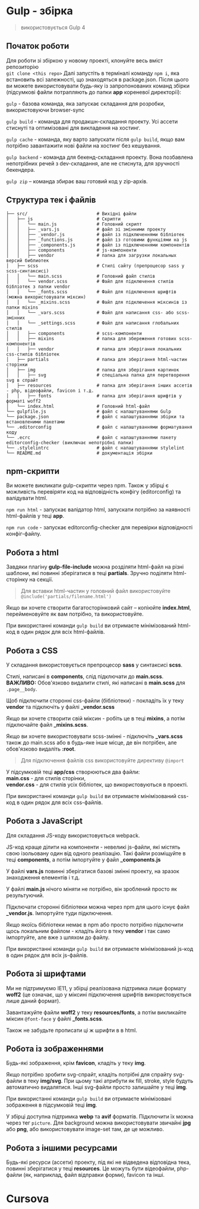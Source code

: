 # Gulp - збірка

> використовується Gulp 4

## Початок роботи

Для роботи зі збіркою у новому проекті, клонуйте весь вміст репозиторію <br>
`git clone <this repo>`
Далі запустіть в терміналі команду `npm i`, яка встановить всі залежності, що знаходяться в package.json.
Після цього ви можете використовувати будь-яку із запропонованих команд збірки (підсумкові файли потрапляють до папки **app** кореневої директорії): <br>

`gulp` - базова команда, яка запускає складання для розробки, використовуючи browser-sync

`gulp build` - команда для продакшн-складання проекту. Усі ассети стиснуті та оптимізовані для викладення на хостинг.

`gulp cache` - команда, яку варто запускати після `gulp build`, якщо вам потрібно завантажити нові файли на хостинг без кешування.

`gulp backend` - команда для бекенд-складання проекту. Вона позбавлена ​​непотрібних речей з dev-складання, але не стиснута, для зручності бекендера.

`gulp zip` – команда збирає ваш готовий код у zip-архів.

## Структура тек і файлів

```
├── src/                          # Вихідні файли
│   ├── js                        # Скрипти
│   │   └── main.js               # Головний скрипт
│   │   ├── _vars.js              # файл зі змінними проекту
│   │   ├── _vendor.js            # файл із підключеннями бібліотек
│   │   ├── _functions.js         # файл із готовими функціями на js
│   │   ├── _components.js        # файл із підключеннями компонентів
│   │   ├── components            # js-компоненти
│   │   ├── vendor                # папка для загрузки локальных версий библиотек
│   ├── scss                      # Стилі сайту (препроцесор sass у scss-синтаксисі)
│   │   └── main.scss             # Головний файл стилів
│   │   └── vendor.scss           # Файл для підключення стилів бібліотек з папки vendor
│   │   └── _fonts.scss           # Файл для підключення шрифтів (можна використовувати міксин)
│   │   └── _mixins.scss          # Файл для підключення міксинів із папки mixins
│   │   └── _vars.scss            # Файл для написання css- або scss-змінних
│   │   └── _settings.scss        # Файл для написання глобальних стилів
│   │   ├── components            # scss-компоненти
│   │   ├── mixins                # папка для збереження готових scss-компонентів
│   │   ├── vendor                # папка для зберігання локальних css-стилів бібліотек
│   ├── partials                  # папка для зберігання html-частин сторінки
│   ├── img                       # папка для зберігання картинок
│   │   ├── svg                   # спеціальна папка для перетворення svg в спрайт
│   ├── resources                 # папка для зберігання інших ассетів - php, відеофайли, favicon і т.д.
│   │   ├── fonts                 # папка для зберігання шрифтів у форматі woff2
│   └── index.html                # Головний html-файл
└── gulpfile.js                   # файл с налаштуваннями Gulp
└── package.json                  # файл с налаштуваннями збірки та встановленими пакетами
└── .editorconfig                 # файл с налаштуваннями форматування коду
└── .ecrc                         # файл с налаштуваннями пакету editorconfig-checker (виключає непотрібні папки)
└── .stylelintrc                  # файл с налаштуваннями stylelint
└── README.md                     # документація збірки
```

## npm-скрипти

Ви можете викликати gulp-скрипти через npm.
Також у збірці є можливість перевіряти код на відповідність конфігу (editorconfig) та валідувати html.

`npm run html` - запускає валідатор html, запускати потрібно за наявності html-файлів у теці **app**.

`npm run code` - запускає editorconfig-checker для перевірки відповідності конфіг-файлу.

## Робота з html

Завдяки плагіну **gulp-file-include** можна розділяти html-файл на різні шаблони, які повинні зберігатися в теці **partials**. Зручно поділяти html-сторінку на секції.

> Для вставки html-частин у головний файл використовуйте `@include('partials/filename.html')`

Якщо ви хочете створити багатосторінковий сайт – копіюйте **index.html**, перейменовуйте як вам потрібно, та використовуйте.

При використанні команди `gulp build` ви отримаєте мінімізований html-код в один рядок для всіх html-файлів.

## Робота з CSS

У складання використовується препроцесор **sass** у синтаксисі **scss**.

Стилі, написані в **components**, слід підключати до **main.scss**.
**ВАЖЛИВО:** Обов'язково видалити стилі, які написані в **main.scss** для `.page__body`.

Щоб підключити сторонні css-файли (бібліотеки) - покладіть їх у теку **vendor** та підключіть у файлі **\_vendor.scss**

Якщо ви хочете створити свій міксин - робіть це в теці **mixins**, а потім підключайте файл **\_mixins.scss**.

Якщо ви хочете використовувати scss-змінні - підключіть **\_vars.scss** також до main.scss або в будь-яке інше місце, де він потрібен, але обов'язково видаліть **:root**.

> Для підключення файлів css використовуйте директиву `@import`

У підсумковій теці **app/css** створюються два файли: <br> **main.css** - для стилів сторінки, <br> **vendor.css** - для стилів усіх бібліотек, що використовуються в проекті.

При використанні команди `gulp build` ви отримаєте мінімізований css-код в один рядок для всіх css-файлів.

## Робота з JavaScript

Для складання JS-коду використовується webpack.

JS-код краще ділити на компоненти - невеликі js-файли, які містять свою ізольовану один від одного реалізацію. Такі файли розміщуйте в теці **components**, а потім імпортуйте у файл **\_components.js**

У файлі **vars.js** повинні зберігатися базові змінні проекту, на зразок знаходження елементів і т.д.

У файлі **main.js** нічого міняти не потрібно, він зроблений просто як результуючий.

Підключати сторонні бібліотеки можна через npm для цього існує файл **\_vendor.js**. Імпортуйте туди підключення.

Якщо якоїсь бібліотеки немає в npm або просто потрібно підключити щось локальним файлом - кладіть його в теку **vendor** і так само імпортуйте, але вже з шляхом до файлу.

При використанні команди `gulp build` ви отримаєте мінімізований js-код в один рядок для всіх js-файлів.

## Робота зі шрифтами

Ми не підтримуємо IE11, у збірці реалізована підтримка лише формату **woff2** (це означає, що у міксині підключення шрифтів використовується лише даний формат).

Завантажуйте файли **woff2** у теку **resources/fonts**, а потім викликайте міксин `@font-face` у файлі **\_fonts.scss**.

Також не забудьте прописати ці ж шрифти в <link preload> в html.

## Робота із зображеннями

Будь-які зображення, крім **favicon**, кладіть у теку **img**.

Якщо потрібно зробити svg-спрайт, кладіть потрібні для спрайту svg-файли в теку **img/svg**. При цьому такі атрибути як fill, stroke, style будуть автоматично видалятися. Інші svg-файли просто залишайте у теці **img**.

При використанні команди `gulp build` ви отримаєте мінімізовані зображення в підсумковій теці **img**.

У збірці доступна підтримка **webp** та **avif** форматів. Підключити їх можна через тег `picture`. Для background можна використовувати звичайні **jpg** або **png**, або використовувати image-set там, де це можливо.

## Робота з іншими ресурсами

Будь-які ресурси (ассети) проекту, під які не відведена відповідна тека, повинні зберігатися у теці **resources**. Це можуть бути відеофайли, php-файли (як, наприклад, файл відправки форми), favicon та інші.
# Cursova

